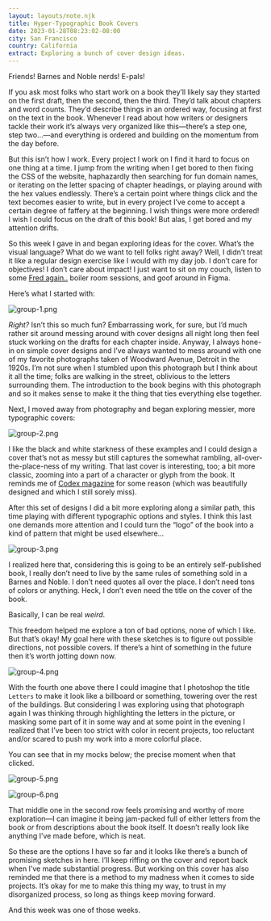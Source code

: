 ```yaml
---
layout: layouts/note.njk
title: Hyper-Typographic Book Covers
date: 2023-01-28T08:23:02-08:00
city: San Francisco
country: California
extract: Exploring a bunch of cover design ideas.
---
```


Friends! Barnes and Noble nerds! E-pals!

If you ask most folks who start work on a book they’ll likely say they started on the first draft, then the second, then the third. They’d talk about chapters and word counts. They’d describe things in an ordered way, focusing at first on the text in the book. Whenever I read about how writers or designers tackle their work it’s always very organized like this—there’s a step one, step two...—and everything is ordered and building on the momentum from the day before.

But this isn’t how I work. Every project I work on I find it hard to focus on one thing at a time. I jump from the writing when I get bored to then fixing the CSS of the website, haphazardly then searching for fun domain names, or iterating on the letter spacing of chapter headings, or playing around with the hex values endlessly. There’s a certain point where things click and the text becomes easier to write, but in every project I’ve come to accept a certain degree of faffery at the beginning. I wish things were more ordered! I wish I could focus on the draft of this book! But alas, I get bored and my attention drifts.

So this week I gave in and began exploring ideas for the cover. What’s the visual language? What do we want to tell folks right away? Well, I didn’t treat it like a regular design exercise like I would with my day job. I don’t care for objectives! I don’t care about impact! I just want to sit on my couch, listen to some [Fred again..](https://www.youtube.com/watch?v=c0-hvjV2A5Y) boiler room sessions, and goof around in Figma.

Here’s what I started with:

![group-1.png](https://buttondown-attachments.s3.us-west-2.amazonaws.com/images/077eaab1-41ea-46c2-93e6-fe1157c1cf28.png)

_Right?_ Isn’t this so much fun? Embarrassing work, for sure, but I’d much rather sit around messing around with cover designs all night long then feel stuck working on the drafts for each chapter inside. Anyway, I always hone-in on simple cover designs and I’ve always wanted to mess around with one of my favorite photographs taken of Woodward Avenue, Detroit in the 1920s. I’m not sure when I stumbled upon this photograph but I think about it all the time; folks are walking in the street, oblivious to the letters surrounding them. The introduction to the book begins with this photograph and so it makes sense to make it the thing that ties everything else together.

Next, I moved away from photography and began exploring messier, more typographic covers:

![group-2.png](https://buttondown-attachments.s3.us-west-2.amazonaws.com/images/cdef1b1a-a433-42e2-a698-3db85f883850.png)

I like the black and white starkness of these examples and I could design a cover that’s not as messy but still captures the somewhat rambling, all-over-the-place-ness of my writing. That last cover is interesting, too; a bit more classic, zooming into a part of a character or glyph from the book. It reminds me of [Codex magazine](https://www.flickr.com/photos/redsil/sets/72157626801893525/) for some reason (which was beautifully designed and which I still sorely miss).

After this set of designs I did a bit more exploring along a similar path, this time playing with different typographic options and styles. I think this last one demands more attention and I could turn the “logo” of the book into a kind of pattern that might be used elsewhere...

![group-3.png](https://buttondown-attachments.s3.us-west-2.amazonaws.com/images/0a118328-275b-45d1-a79b-1f551fbf0fb0.png)

I realized here that, considering this is going to be an entirely self-published book, I really don’t need to live by the same rules of something sold in a Barnes and Noble. I don’t need quotes all over the place. I don’t need tons of colors or anything. Heck, I don’t even need the title on the cover of the book.

Basically, I can be real _weird_.

This freedom helped me explore a ton of bad options, none of which I like. But that’s okay! My goal here with these sketches is to figure out possible directions, not possible covers. If there’s a hint of something in the future then it’s worth jotting down now.

![group-4.png](https://buttondown-attachments.s3.us-west-2.amazonaws.com/images/318ef019-aae5-4239-bbb7-259e13ac6510.png)

With the fourth one above there I could imagine that I photoshop the title `Letters` to make it look like a billboard or something, towering over the rest of the buildings. But considering I was exploring using that photograph again I was thinking through highlighting the letters in the picture, or masking some part of it in some way and at some point in the evening I realized that I’ve been too strict with color in recent projects, too reluctant and/or scared to push my work into a more colorful place.

You can see that in my mocks below; the precise moment when that clicked.

![group-5.png](https://buttondown-attachments.s3.us-west-2.amazonaws.com/images/d4a3894c-1ac8-4490-8e86-97f643a60819.png)

![group-6.png](https://buttondown-attachments.s3.us-west-2.amazonaws.com/images/32c54304-af7b-44a1-89b5-53ed1d665c19.png)

That middle one in the second row feels promising and worthy of more exploration—I can imagine it being jam-packed full of either letters from the book _or_ from descriptions about the book itself. It doesn’t really look like anything I’ve made before, which is neat.

So these are the options I have so far and it looks like there’s a bunch of promising sketches in here. I’ll keep riffing on the cover and report back when I’ve made substantial progress. But working on this cover has also reminded me that there is a method to my madness when it comes to side projects. It’s okay for me to make this thing my way, to trust in my disorganized process, so long as things keep moving forward.

And this week was one of those weeks.
